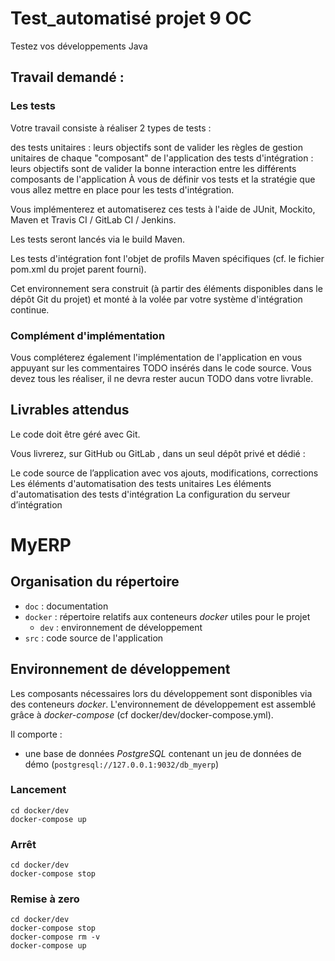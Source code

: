 # Test_automatisé projet 9 OC

Testez vos développements Java

## Travail demandé :

### Les tests
Votre travail consiste à réaliser 2 types de tests :

des tests unitaires : leurs objectifs sont de valider les règles de gestion unitaires de chaque "composant" de l'application
des tests d'intégration : leurs objectifs sont de valider la bonne interaction entre les différents composants de l'application
À vous de définir vos tests et la stratégie que vous allez mettre en place pour les tests d'intégration.

Vous implémenterez et automatiserez ces tests à l'aide de JUnit, Mockito, Maven et Travis CI / GitLab CI / Jenkins.

Les tests seront lancés via le build Maven.

Les tests d'intégration font l'objet de profils Maven spécifiques (cf. le fichier pom.xml du projet parent fourni).

Cet environnement sera construit (à partir des éléments disponibles dans le dépôt Git du projet) et monté à la volée par votre système d'intégration continue.


### Complément d'implémentation
Vous compléterez également l'implémentation de l'application en vous appuyant sur les commentaires TODO insérés dans le code source. Vous devez tous les réaliser, il ne devra rester aucun TODO dans votre livrable.


## Livrables attendus
Le code doit être géré avec Git.

Vous livrerez, sur GitHub ou GitLab , dans un seul dépôt privé et dédié :

Le code source de l’application avec vos ajouts, modifications, corrections
Les éléments d'automatisation des tests unitaires
Les éléments d'automatisation des tests d'intégration
La configuration du serveur d’intégration


# MyERP

## Organisation du répertoire

*   `doc` : documentation
*   `docker` : répertoire relatifs aux conteneurs _docker_ utiles pour le projet
    *   `dev` : environnement de développement
*   `src` : code source de l'application


## Environnement de développement

Les composants nécessaires lors du développement sont disponibles via des conteneurs _docker_.
L'environnement de développement est assemblé grâce à _docker-compose_
(cf docker/dev/docker-compose.yml).

Il comporte :

*   une base de données _PostgreSQL_ contenant un jeu de données de démo (`postgresql://127.0.0.1:9032/db_myerp`)



### Lancement

    cd docker/dev
    docker-compose up


### Arrêt

    cd docker/dev
    docker-compose stop


### Remise à zero

    cd docker/dev
    docker-compose stop
    docker-compose rm -v
    docker-compose up
